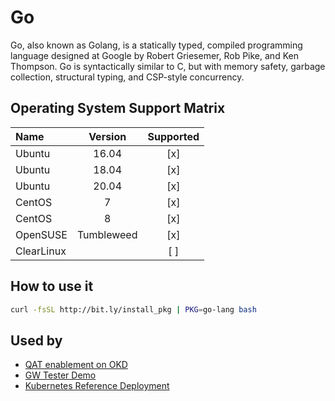 # Go

Go, also known as Golang, is a statically typed, compiled programming
language designed at Google by Robert Griesemer, Rob Pike, and Ken
Thompson. Go is syntactically similar to C, but with memory safety,
garbage collection, structural typing, and CSP-style concurrency.

## Operating System Support Matrix

| Name       | Version    | Supported |
|:-----------|:----------:|:---------:|
| Ubuntu     | 16.04      | [x]       |
| Ubuntu     | 18.04      | [x]       |
| Ubuntu     | 20.04      | [x]       |
| CentOS     | 7          | [x]       |
| CentOS     | 8          | [x]       |
| OpenSUSE   | Tumbleweed | [x]       |
| ClearLinux |            | [ ]       |

## How to use it

```bash
curl -fsSL http://bit.ly/install_pkg | PKG=go-lang bash
```

## Used by

- [QAT enablement on OKD](https://github.com/electrocucaracha/okd)
- [GW Tester Demo](https://github.com/electrocucaracha/gw-tester)
- [Kubernetes Reference Deployment](https://github.com/electrocucaracha/krd)
